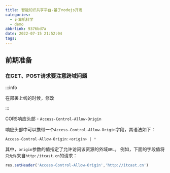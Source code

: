 ```yaml
---
title: 智能知识共享平台-基于nodejs开发
categories:
  - 计算机科学
  - demo
abbrlink: 9376bd7a
date: 2022-07-15 21:52:04
tags:
---
```


## 前期准备

### 在GET、POST请求要注意跨域问题

:::info

在部署上线的时候，修改<origin> 

:::



CORS响应头部 - `Access-Control-Allow-Origin`

响应头部中可以携带一个`Access-Control-Allow-Origin`字段，其语法如下：

```javascript
Access-Control-Allow-Origin:<origin> | *
```

其中，`origin`参数的值指定了允许访问该资源的外域`URL`。
例如，下面的字段值将`只允许`来自`http:/itcast.cn`的请求：

```javascript
res.setHeader('Access-Control-Allow-Origin','http://itcast.cn')
```

